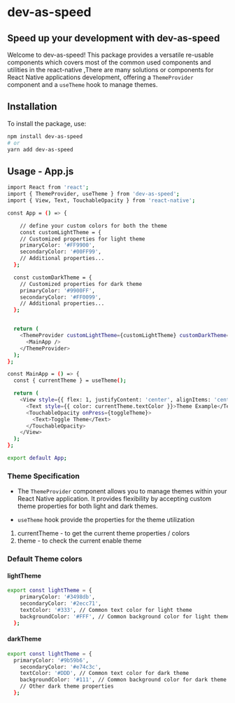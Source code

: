 # dev-as-speed

## Speed up your development with dev-as-speed

Welcome to dev-as-speed! This package provides a versatile re-usable components which covers most of the common used components and utilities in the react-native ,There are many solutions or components for React Native applications development, offering a `ThemeProvider` component and a `useTheme` hook to manage themes.

## Installation

To install the package, use:

```bash
npm install dev-as-speed
# or
yarn add dev-as-speed
```

## Usage - App.js

```bash
import React from 'react';
import { ThemeProvider, useTheme } from 'dev-as-speed';
import { View, Text, TouchableOpacity } from 'react-native';

const App = () => {

    // define your custom colors for both the theme
    const customLightTheme = {
    // Customized properties for light theme
    primaryColor: '#FF9900',
    secondaryColor: '#00FF99',
    // Additional properties...
  };

  const customDarkTheme = {
    // Customized properties for dark theme
    primaryColor: '#9900FF',
    secondaryColor: '#FF0099',
    // Additional properties...
  };


  return (
    <ThemeProvider customLightTheme={customLightTheme} customDarkTheme={customDarkTheme}>
      <MainApp />
    </ThemeProvider>
  );
};

const MainApp = () => {
  const { currentTheme } = useTheme();

  return (
    <View style={{ flex: 1, justifyContent: 'center', alignItems: 'center', backgroundColor: currentTheme.backgroundColor }}>
      <Text style={{ color: currentTheme.textColor }}>Theme Example</Text>
      <TouchableOpacity onPress={toggleTheme}>
        <Text>Toggle Theme</Text>
      </TouchableOpacity>
    </View>
  );
};

export default App;

```

### Theme Specification

- The `ThemeProvider` component allows you to manage themes within your React Native application. It provides flexibility by accepting custom theme properties for both light and dark themes.

- `useTheme` hook provide the properties for the theme utilization

1.  currentTheme - to get the current theme properties / colors
2.  theme - to check the current enable theme

### Default Theme colors

#### lightTheme

```bash
export const lightTheme = {
    primaryColor: '#3498db',
    secondaryColor: '#2ecc71',
    textColor: '#333', // Common text color for light theme
    backgroundColor: '#FFF', // Common background color for light theme
  };

```

#### darkTheme

```bash
export const lightTheme = {
  primaryColor: '#9b59b6',
    secondaryColor: '#e74c3c',
    textColor: '#DDD', // Common text color for dark theme
    backgroundColor: '#111', // Common background color for dark theme
    // Other dark theme properties
  };

```
